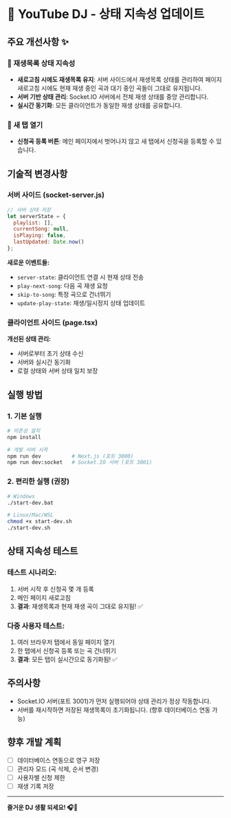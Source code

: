 # 🎵 YouTube DJ - 상태 지속성 업데이트

## 주요 개선사항 ✨

### 🔄 재생목록 상태 지속성
- **새로고침 시에도 재생목록 유지**: 서버 사이드에서 재생목록 상태를 관리하여 페이지 새로고침 시에도 현재 재생 중인 곡과 대기 중인 곡들이 그대로 유지됩니다.
- **서버 기반 상태 관리**: Socket.IO 서버에서 전체 재생 상태를 중앙 관리합니다.
- **실시간 동기화**: 모든 클라이언트가 동일한 재생 상태를 공유합니다.

### 🎯 새 탭 열기
- **신청곡 등록 버튼**: 메인 페이지에서 벗어나지 않고 새 탭에서 신청곡을 등록할 수 있습니다.

## 기술적 변경사항

### 서버 사이드 (socket-server.js)
```javascript
// 서버 상태 저장
let serverState = {
  playlist: [],
  currentSong: null,
  isPlaying: false,
  lastUpdated: Date.now()
};
```

**새로운 이벤트들:**
- `server-state`: 클라이언트 연결 시 현재 상태 전송
- `play-next-song`: 다음 곡 재생 요청
- `skip-to-song`: 특정 곡으로 건너뛰기
- `update-play-state`: 재생/일시정지 상태 업데이트

### 클라이언트 사이드 (page.tsx)
**개선된 상태 관리:**
- 서버로부터 초기 상태 수신
- 서버와 실시간 동기화
- 로컬 상태와 서버 상태 일치 보장

## 실행 방법

### 1. 기본 실행
```bash
# 의존성 설치
npm install

# 개발 서버 시작
npm run dev          # Next.js (포트 3000)
npm run dev:socket   # Socket.IO 서버 (포트 3001)
```

### 2. 편리한 실행 (권장)
```bash
# Windows
./start-dev.bat

# Linux/Mac/WSL
chmod +x start-dev.sh
./start-dev.sh
```

## 상태 지속성 테스트

### 테스트 시나리오:
1. 서버 시작 후 신청곡 몇 개 등록
2. 메인 페이지 새로고침
3. **결과**: 재생목록과 현재 재생 곡이 그대로 유지됨! ✅

### 다중 사용자 테스트:
1. 여러 브라우저 탭에서 동일 페이지 열기
2. 한 탭에서 신청곡 등록 또는 곡 건너뛰기
3. **결과**: 모든 탭이 실시간으로 동기화됨! ✅

## 주의사항

- Socket.IO 서버(포트 3001)가 먼저 실행되어야 상태 관리가 정상 작동합니다.
- 서버를 재시작하면 저장된 재생목록이 초기화됩니다. (향후 데이터베이스 연동 가능)

## 향후 개발 계획

- [ ] 데이터베이스 연동으로 영구 저장
- [ ] 관리자 모드 (곡 삭제, 순서 변경)
- [ ] 사용자별 신청 제한
- [ ] 재생 기록 저장

---

**즐거운 DJ 생활 되세요! 🎧🎵**
